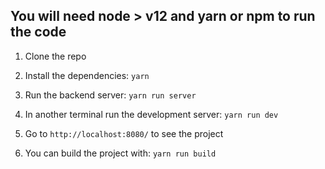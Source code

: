 ## You will need node > v12 and yarn or npm to run the code

1. Clone the repo

2. Install the dependencies:
`yarn`

3. Run the backend server:
`yarn run server`

4. In another terminal run the development server:
`yarn run dev`

5. Go to `http://localhost:8080/` to see the project

6. You can build the project with:
`yarn run build`